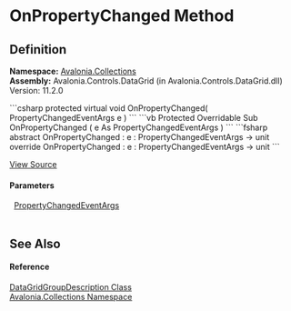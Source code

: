 # OnPropertyChanged Method




## Definition
**Namespace:** <a href="N_Avalonia_Collections">Avalonia.Collections</a>  
**Assembly:** Avalonia.Controls.DataGrid (in Avalonia.Controls.DataGrid.dll) Version: 11.2.0

<Tabs groupId="api-code-preview">
<TabItem value="csharp" label="C#">
```csharp
protected virtual void OnPropertyChanged(
	PropertyChangedEventArgs e
)
```
</TabItem>
<TabItem value="vb" label="VB">
```vb
Protected Overridable Sub OnPropertyChanged ( 
	e As PropertyChangedEventArgs
)
```
</TabItem>
<TabItem value="fsharp" label="F#">
```fsharp
abstract OnPropertyChanged : 
        e : PropertyChangedEventArgs -> unit 
override OnPropertyChanged : 
        e : PropertyChangedEventArgs -> unit 
```
</TabItem>
</Tabs>



<a href="https://github.com/AvaloniaUI/Avalonia/tree/master/src/Avalonia.Controls.DataGrid/Collections/DataGridGroupDescription.cs#L46" title="View the source code">View Source</a>



#### Parameters
<dl><dt>  <a href="https://learn.microsoft.com/dotnet/api/system.componentmodel.propertychangedeventargs" target="_blank" rel="noopener noreferrer">PropertyChangedEventArgs</a></dt><dd> </dd></dl>

## See Also


#### Reference
<a href="T_Avalonia_Collections_DataGridGroupDescription">DataGridGroupDescription Class</a>  
<a href="N_Avalonia_Collections">Avalonia.Collections Namespace</a>  
